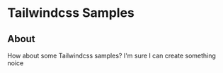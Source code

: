 # Tailwindcss Samples

## About

How about some Tailwindcss samples?
I'm sure I can create something noice
